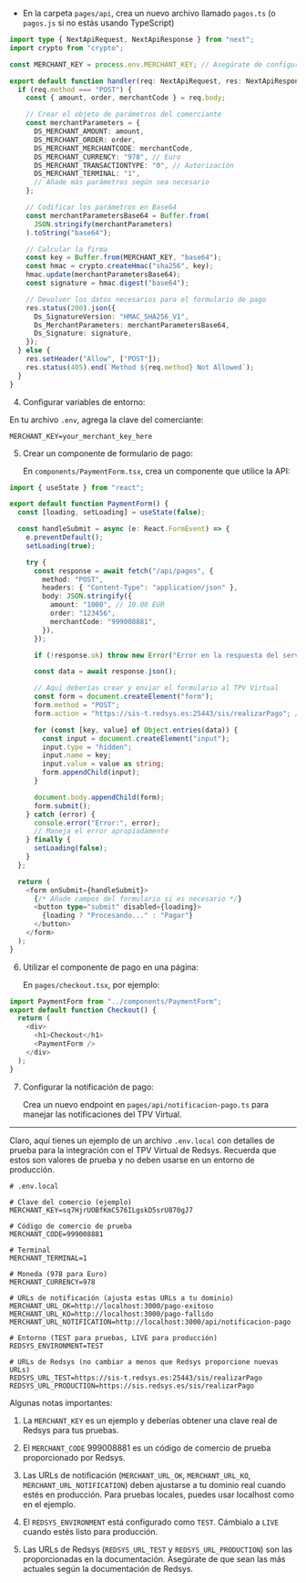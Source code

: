 - En la carpeta `pages/api`, crea un nuevo archivo llamado `pagos.ts` (o `pagos.js` si no estás usando TypeScript)

```ts
import type { NextApiRequest, NextApiResponse } from "next";
import crypto from "crypto";

const MERCHANT_KEY = process.env.MERCHANT_KEY; // Asegúrate de configurar esta variable de entorno

export default function handler(req: NextApiRequest, res: NextApiResponse) {
  if (req.method === "POST") {
    const { amount, order, merchantCode } = req.body;

    // Crear el objeto de parámetros del comerciante
    const merchantParameters = {
      DS_MERCHANT_AMOUNT: amount,
      DS_MERCHANT_ORDER: order,
      DS_MERCHANT_MERCHANTCODE: merchantCode,
      DS_MERCHANT_CURRENCY: "978", // Euro
      DS_MERCHANT_TRANSACTIONTYPE: "0", // Autorización
      DS_MERCHANT_TERMINAL: "1",
      // Añade más parámetros según sea necesario
    };

    // Codificar los parámetros en Base64
    const merchantParametersBase64 = Buffer.from(
      JSON.stringify(merchantParameters)
    ).toString("base64");

    // Calcular la firma
    const key = Buffer.from(MERCHANT_KEY, "base64");
    const hmac = crypto.createHmac("sha256", key);
    hmac.update(merchantParametersBase64);
    const signature = hmac.digest("base64");

    // Devolver los datos necesarios para el formulario de pago
    res.status(200).json({
      Ds_SignatureVersion: "HMAC_SHA256_V1",
      Ds_MerchantParameters: merchantParametersBase64,
      Ds_Signature: signature,
    });
  } else {
    res.setHeader("Allow", ["POST"]);
    res.status(405).end(`Method ${req.method} Not Allowed`);
  }
}
```

4. Configurar variables de entorno:

En tu archivo `.env`, agrega la clave del comerciante:

```
MERCHANT_KEY=your_merchant_key_here
```

5. Crear un componente de formulario de pago:

   En `components/PaymentForm.tsx`, crea un componente que utilice la API:

```ts
import { useState } from "react";

export default function PaymentForm() {
  const [loading, setLoading] = useState(false);

  const handleSubmit = async (e: React.FormEvent) => {
    e.preventDefault();
    setLoading(true);

    try {
      const response = await fetch("/api/pagos", {
        method: "POST",
        headers: { "Content-Type": "application/json" },
        body: JSON.stringify({
          amount: "1000", // 10.00 EUR
          order: "123456",
          merchantCode: "999008881",
        }),
      });

      if (!response.ok) throw new Error("Error en la respuesta del servidor");

      const data = await response.json();

      // Aquí deberías crear y enviar el formulario al TPV Virtual
      const form = document.createElement("form");
      form.method = "POST";
      form.action = "https://sis-t.redsys.es:25443/sis/realizarPago"; // URL de pruebas

      for (const [key, value] of Object.entries(data)) {
        const input = document.createElement("input");
        input.type = "hidden";
        input.name = key;
        input.value = value as string;
        form.appendChild(input);
      }

      document.body.appendChild(form);
      form.submit();
    } catch (error) {
      console.error("Error:", error);
      // Maneja el error apropiadamente
    } finally {
      setLoading(false);
    }
  };

  return (
    <form onSubmit={handleSubmit}>
      {/* Añade campos del formulario si es necesario */}
      <button type="submit" disabled={loading}>
        {loading ? "Procesando..." : "Pagar"}
      </button>
    </form>
  );
}
```

6. Utilizar el componente de pago en una página:

   En `pages/checkout.tsx`, por ejemplo:

```ts
import PaymentForm from "../components/PaymentForm";
export default function Checkout() {
  return (
    <div>
      <h1>Checkout</h1>
      <PaymentForm />
    </div>
  );
}
```

7. Configurar la notificación de pago:

   Crea un nuevo endpoint en `pages/api/notificacion-pago.ts` para manejar las notificaciones del TPV Virtual.

---

Claro, aquí tienes un ejemplo de un archivo `.env.local` con detalles de prueba para la integración con el TPV Virtual de Redsys. Recuerda que estos son valores de prueba y no deben usarse en un entorno de producción.

```.env.local
# .env.local

# Clave del comercio (ejemplo)
MERCHANT_KEY=sq7HjrUOBfKmC576ILgskD5srU870gJ7

# Código de comercio de prueba
MERCHANT_CODE=999008881

# Terminal
MERCHANT_TERMINAL=1

# Moneda (978 para Euro)
MERCHANT_CURRENCY=978

# URLs de notificación (ajusta estas URLs a tu dominio)
MERCHANT_URL_OK=http://localhost:3000/pago-exitoso
MERCHANT_URL_KO=http://localhost:3000/pago-fallido
MERCHANT_URL_NOTIFICATION=http://localhost:3000/api/notificacion-pago

# Entorno (TEST para pruebas, LIVE para producción)
REDSYS_ENVIRONMENT=TEST

# URLs de Redsys (no cambiar a menos que Redsys proporcione nuevas URLs)
REDSYS_URL_TEST=https://sis-t.redsys.es:25443/sis/realizarPago
REDSYS_URL_PRODUCTION=https://sis.redsys.es/sis/realizarPago
```

Algunas notas importantes:

1. La `MERCHANT_KEY` es un ejemplo y deberías obtener una clave real de Redsys para tus pruebas.

2. El `MERCHANT_CODE` 999008881 es un código de comercio de prueba proporcionado por Redsys.

3. Las URLs de notificación (`MERCHANT_URL_OK`, `MERCHANT_URL_KO`, `MERCHANT_URL_NOTIFICATION`) deben ajustarse a tu dominio real cuando estés en producción. Para pruebas locales, puedes usar localhost como en el ejemplo.

4. El `REDSYS_ENVIRONMENT` está configurado como `TEST`. Cámbialo a `LIVE` cuando estés listo para producción.

5. Las URLs de Redsys (`REDSYS_URL_TEST` y `REDSYS_URL_PRODUCTION`) son las proporcionadas en la documentación. Asegúrate de que sean las más actuales según la documentación de Redsys.
